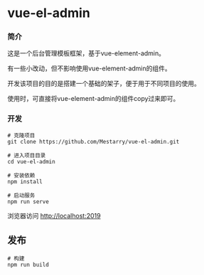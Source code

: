 # vue-el-admin

### 简介

这是一个后台管理模板框架，基于vue-element-admin。 

有一些小改动，但不影响使用vue-element-admin的组件。

开发该项目的目的是搭建一个基础的架子，便于用于不同项目的使用。

使用时，可直接将vue-element-admin的组件copy过来即可。

### 开发

```
# 克隆项目
git clone https://github.com/Mestarry/vue-el-admin.git

# 进入项目目录
cd vue-el-admin

# 安装依赖
npm install

# 启动服务
npm run serve
```

 浏览器访问 [http://localhost:2019](http://localhost:2019/) 

## 发布

```
# 构建
npm run build
```

 